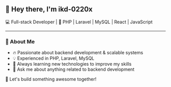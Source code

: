 ## 👋 Hey there, I'm  ikd-0220x

💻 Full-stack Developer | 🚀 PHP | Laravel | MySQL | React | JavaScript 

---

### 📌 About Me

- 🔥 Passionate about backend development & scalable systems
- 💡 Experienced in PHP, Laravel, MySQL
- 🚀 Always learning new technologies to improve my skills
- 💬 Ask me about anything related to backend development

🚀 Let's build something awesome together!

